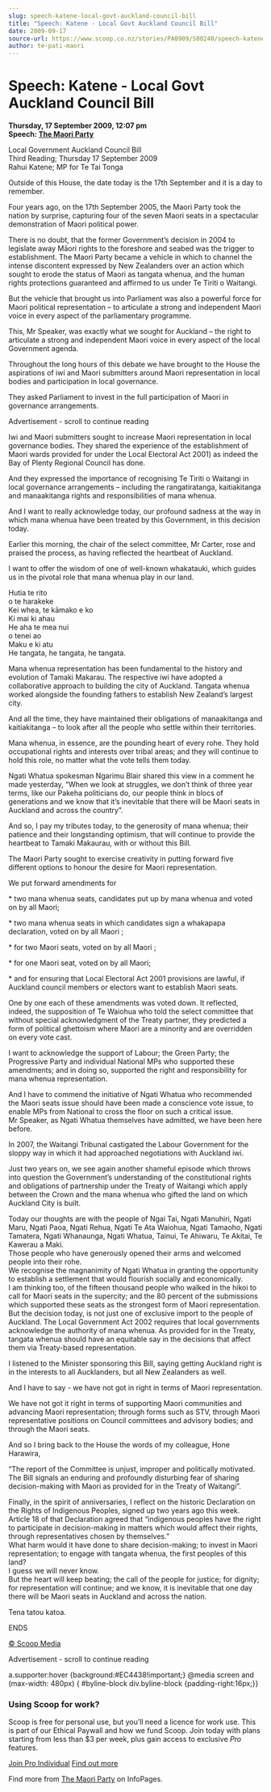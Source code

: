 ```yaml
---
slug: speech-katene-local-govt-auckland-council-bill
title: "Speech: Katene - Local Govt Auckland Council Bill"
date: 2009-09-17
source-url: https://www.scoop.co.nz/stories/PA0909/S00240/speech-katene-local-govt-auckland-council-bill.htm
author: te-pati-maori
---
```

Speech: Katene - Local Govt Auckland Council Bill
=================================================

**Thursday, 17 September 2009, 12:07 pm**  
**Speech: [The Maori Party](https://info.scoop.co.nz/The_Maori_Party)**

Local Government Auckland Council Bill  
Third Reading; Thursday 17 September 2009  
Rahui Katene; MP for Te Tai Tonga

  
Outside of this House, the date today is the 17th September and it is a day to remember.

Four years ago, on the 17th September 2005, the Maori Party took the nation by surprise, capturing four of the seven Maori seats in a spectacular demonstration of Maori political power.

There is no doubt, that the former Government’s decision in 2004 to legislate away Māori rights to the foreshore and seabed was the trigger to establishment. The Maori Party became a vehicle in which to channel the intense discontent expressed by New Zealanders over an action which sought to erode the status of Maori as tangata whenua, and the human rights protections guaranteed and affirmed to us under Te Tiriti o Waitangi.

But the vehicle that brought us into Parliament was also a powerful force for Maori political representation – to articulate a strong and independent Maori voice in every aspect of the parliamentary programme.

This, Mr Speaker, was exactly what we sought for Auckland – the right to articulate a strong and independent Maori voice in every aspect of the local Government agenda.

Throughout the long hours of this debate we have brought to the House the aspirations of iwi and Maori submitters around Maori representation in local bodies and participation in local governance.

They asked Parliament to invest in the full participation of Maori in governance arrangements.

Advertisement - scroll to continue reading





Iwi and Maori submitters sought to increase Maori representation in local governance bodies. They shared the experience of the establishment of Maori wards provided for under the Local Electoral Act 2001) as indeed the Bay of Plenty Regional Council has done.

And they expressed the importance of recognising Te Tiriti o Waitangi in local governance arrangements – including the rangatiratanga, kaitiakitanga and manaakitanga rights and responsibilities of mana whenua.

And I want to really acknowledge today, our profound sadness at the way in which mana whenua have been treated by this Government, in this decision today.

Earlier this morning, the chair of the select committee, Mr Carter, rose and praised the process, as having reflected the heartbeat of Auckland.

I want to offer the wisdom of one of well-known whakatauki, which guides us in the pivotal role that mana whenua play in our land.

Hutia te rito  
o te harakeke  
Kei whea, te kāmako e ko  
Ki mai ki ahau  
He aha te mea nui  
o tenei ao  
Maku e ki atu  
He tangata, he tangata, he tangata.

Mana whenua representation has been fundamental to the history and evolution of Tamaki Makarau. The respective iwi have adopted a collaborative approach to building the city of Auckland. Tangata whenua worked alongside the founding fathers to establish New Zealand’s largest city.

And all the time, they have maintained their obligations of manaakitanga and kaitiakitanga – to look after all the people who settle within their territories.

Mana whenua, in essence, are the pounding heart of every rohe. They hold occupational rights and interests over tribal areas; and they will continue to hold this role, no matter what the vote tells them today.

Ngati Whatua spokesman Ngarimu Blair shared this view in a comment he made yesterday, “When we look at struggles, we don’t think of three year terms, like our Pakeha politicians do, our people think in blocs of generations and we know that it’s inevitable that there will be Maori seats in Auckland and across the country”.

And so, I pay my tributes today, to the generosity of mana whenua; their patience and their longstanding optimism, that will continue to provide the heartbeat to Tamaki Makaurau, with or without this Bill.

The Maori Party sought to exercise creativity in putting forward five different options to honour the desire for Maori representation.

We put forward amendments for

\* two mana whenua seats, candidates put up by mana whenua and voted on by all Maori;

\* two mana whenua seats in which candidates sign a whakapapa declaration, voted on by all Maori ;

\* for two Maori seats, voted on by all Maori ;

\* for one Maori seat, voted on by all Maori;

\* and for ensuring that Local Electoral Act 2001 provisions are lawful, if Auckland council members or electors want to establish Maori seats.

One by one each of these amendments was voted down. It reflected, indeed, the supposition of Te Waiohua who told the select committee that without special acknowledgment of the Treaty partner, they predicted a form of political ghettoism where Maori are a minority and are overridden on every vote cast.

I want to acknowledge the support of Labour; the Green Party; the Progressive Party and individual National MPs who supported these amendments; and in doing so, supported the right and responsibility for mana whenua representation.

And I have to commend the initiative of Ngati Whatua who recommended the Maori seats issue should have been made a conscience vote issue, to enable MPs from National to cross the floor on such a critical issue.  
Mr Speaker, as Ngati Whatua themselves have admitted, we have been here before.

In 2007, the Waitangi Tribunal castigated the Labour Government for the sloppy way in which it had approached negotiations with Auckland iwi.

Just two years on, we see again another shameful episode which throws into question the Government’s understanding of the constitutional rights and obligations of partnership under the Treaty of Waitangi which apply between the Crown and the mana whenua who gifted the land on which Auckland City is built.

Today our thoughts are with the people of Ngai Tai, Ngati Manuhiri, Ngati Maru, Ngati Paoa, Ngati Rehua, Ngati Te Ata Waiohua, Ngati Tamaoho, Ngati Tamatera, Ngati Whanaunga, Ngati Whatua, Tainui, Te Ahiwaru, Te Akitai, Te Kawerau a Maki.  
Those people who have generously opened their arms and welcomed people into their rohe.  
We recognise the magnanimity of Ngati Whatua in granting the opportunity to establish a settlement that would flourish socially and economically.  
I am thinking too, of the fifteen thousand people who walked in the hikoi to call for Maori seats in the supercity; and the 80 percent of the submissions which supported these seats as the strongest form of Maori representation.  
But the decision today, is not just one of exclusive import to the people of Auckland. The Local Government Act 2002 requires that local governments acknowledge the authority of mana whenua. As provided for in the Treaty, tangata whenua should have an equitable say in the decisions that affect them via Treaty-based representation.

I listened to the Minister sponsoring this Bill, saying getting Auckland right is in the interests to all Aucklanders, but all New Zealanders as well.

And I have to say - we have not got in right in terms of Maori representation.

We have not got it right in terms of supporting Maori communities and advancing Maori representation; through forms such as STV, through Maori representative positions on Council committees and advisory bodies; and through the Maori seats.

And so I bring back to the House the words of my colleague, Hone Harawira,

“The report of the Committee is unjust, improper and politically motivated. The Bill signals an enduring and profoundly disturbing fear of sharing decision-making with Maori as provided for in the Treaty of Waitangi”.

Finally, in the spirit of anniversaries, I reflect on the historic Declaration on the Rights of Indigenous Peoples, signed up two years ago this week.  
Article 18 of that Declaration agreed that “indigenous peoples have the right to participate in decision-making in matters which would affect their rights, through representatives chosen by themselves.”  
What harm would it have done to share decision-making; to invest in Maori representation; to engage with tangata whenua, the first peoples of this land?  
I guess we will never know.  
But the heart will keep beating; the call of the people for justice; for dignity; for representation will continue; and we know, it is inevitable that one day there will be Maori seats in Auckland and across the nation.

Tena tatou katoa.

ENDS

[© Scoop Media](http://www.scoop.co.nz/about/terms.html)  

Advertisement - scroll to continue reading



a.supporter:hover {background:#EC4438!important;} @media screen and (max-width: 480px) { #byline-block div.byline-block {padding-right:16px;}}

### Using Scoop for work?

Scoop is free for personal use, but you’ll need a licence for work use. This is part of our Ethical Paywall and how we fund Scoop. Join today with plans starting from less than $3 per week, plus gain access to exclusive _Pro_ features.  
  
[Join Pro Individual](https://pro.scoop.co.nz/Individual/?from=ProIn24) [Find out more](https://pro.scoop.co.nz/using-scoop-for-work/?from=ProIn24)

Find more from [The Maori Party](https://info.scoop.co.nz/The_Maori_Party) on InfoPages.